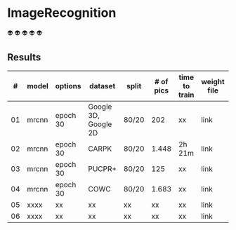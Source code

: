 # ImageRecognition

:alien:
:alien:
:alien:
:alien:
:alien:

## Results

| # | model | options | dataset | split | # of pics |time to train | weight file | mAP |
| --- | --- | --- | --- | --- | --- | --- | --- | --- |
| 01 | mrcnn | epoch 30 | Google 3D, Google 2D | 80/20 | 202 | xx | link | 0.7739 |
| 02 | mrcnn | epoch 30 | CARPK | 80/20 | 1.448 | 2h 21m | link | 0.8446 | 
| 03 | mrcnn | epoch 30 | PUCPR+ | 80/20 | 125 | xx | link | 0.3227 |
| 04 | mrcnn | epoch 30 | COWC | 80/20 | 1.683 | xx | link | xx |
| 05 | xxxx | xx | xx | xx | xx | xx | link | xx |
| 06 | xxxx | xx | xx | xx | xx | xx | link | xx |
